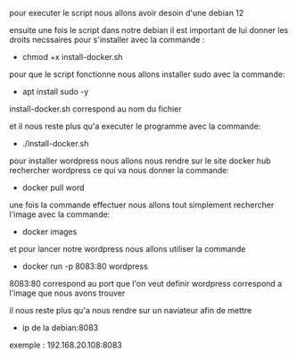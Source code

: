 pour executer le script nous allons avoir desoin d'une debian 12 

ensuite une fois le script dans notre debian il est important de lui donner 
les droits necssaires pour s'installer avec la commande : 

- chmod +x install-docker.sh

pour que le script fonctionne nous allons installer sudo avec la commande: 

- apt install sudo -y

install-docker.sh correspond au nom du fichier 

et il nous reste plus qu'a executer le programme avec la commande:

- ./install-docker.sh 

pour installer wordpress nous allons nous rendre sur le site docker hub 
rechercher wordpress ce qui va nous donner la commande: 

- docker pull word 

une fois la commande effectuer nous allons tout simplement rechercher l'image
avec la commande: 

- docker images

et pour lancer notre wordpress nous allons utiliser la commande 

- docker run -p 8083:80 wordpress 

8083:80 correspond au port que l'on veut definir 
wordpress correspond a l'image que nous avons trouver 

il nous reste plus qu'a nous rendre sur un naviateur afin de mettre 

- ip de la debian:8083

exemple : 192.168.20.108:8083


